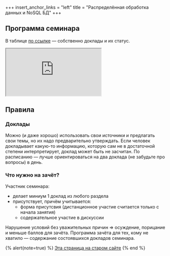 +++
insert_anchor_links = "left"
title = "Распределённая обработка данных и NoSQL БД"
+++

<!-- 7 семестр Технологии программирования -->

## Программа семинара
В таблице [по ссылке](https://disk.yandex.ru/i/_kyO19whKMdjJw) — собственно доклады и их статус.

<iframe referrerpolicy="no-referrer" loading="lazy" src="https://disk.yandex.ru/i/_kyO19whKMdjJw/preview">
Счастливый пользователь, не знающий, что такое `<iframe />`
</iframe>

##  Правила

### Доклады

Можно (и даже хорошо) использовать свои источники и предлагать свои темы, но их надо предварительно утверждать.
Если человек докладывает какую-то информацию, которую сам не в достаточной степени интерпретирует, доклад может быть не засчитан.
По расписанию — лучше ориентироваться на два доклада (не забудьте про вопросы) в день.

### Что нужно на зачёт?

Участник семинара:

* делает миниум 1 доклад из любого раздела
* присутствует, причём учитывается:
  * форма присутсвия (дистанционное участие считается только с начала занятия)
  * содержательное участие в дискуссии

Нарушение условий без уважительных причин ⇒ осуждение, порицание и меньше баллов для зачёта.
Программа зачёта для тех, кому не хватило — содержание состоявшихся докладов семинара.

{% alert(note=true) %}
[Эта страница на старом сайте](https://sites.google.com/view/edu2018-dluciv-name/Home/distrinfproc)
{% end %}
